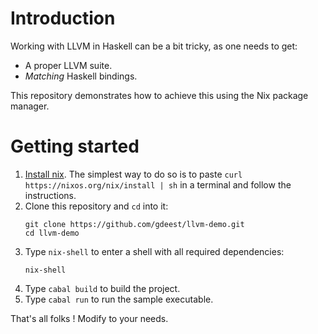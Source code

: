 # Introduction

Working with LLVM in Haskell can be a bit tricky, as one needs to get:

- A proper LLVM suite.
- *Matching* Haskell bindings.

This repository demonstrates how to achieve this using the Nix package manager.

# Getting started

1. [Install nix](https://nixos.org/nix/download.html). The simplest way to do so
   is to paste `curl https://nixos.org/nix/install | sh` in a terminal and
   follow the instructions.
2. Clone this repository and `cd` into it:
   ```
   git clone https://github.com/gdeest/llvm-demo.git
   cd llvm-demo
   ```
3. Type `nix-shell` to enter a shell with all required dependencies:
   ```
   nix-shell
   ```
3. Type `cabal build` to build the project.
4. Type `cabal run` to run the sample executable.

That's all folks ! Modify to your needs.
